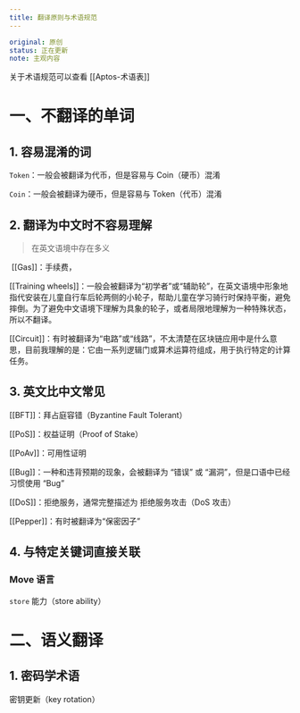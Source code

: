 ```yaml
---
title: 翻译原则与术语规范
---
```

```yaml
original: 原创
status: 正在更新
note: 主观内容
```

关于术语规范可以查看 [[Aptos-术语表]]

# 一、不翻译的单词

## 1. 容易混淆的词

`Token`：一般会被翻译为代币，但是容易与 Coin（硬币）混淆

`Coin`：一般会被翻译为硬币，但是容易与 Token（代币）混淆

## 2. 翻译为中文时不容易理解

> 在英文语境中存在多义

 [[Gas]]：手续费，

[[Training wheels]]：一般会被翻译为“初学者”或“辅助轮”，在英文语境中形象地指代安装在儿童自行车后轮两侧的小轮子，帮助儿童在学习骑行时保持平衡，避免摔倒。为了避免中文语境下理解为具象的轮子，或者局限地理解为一种特殊状态，所以不翻译。

[[Circuit]]：有时被翻译为“电路”或“线路”，不太清楚在区块链应用中是什么意思，目前我理解的是：它由一系列逻辑门或算术运算符组成，用于执行特定的计算任务。

## 3. 英文比中文常见

[[BFT]]：拜占庭容错（Byzantine Fault Tolerant）

[[PoS]]：权益证明（Proof of Stake）

[[PoAv]]：可用性证明

[[Bug]]：一种和违背预期的现象，会被翻译为 “错误” 或 “漏洞”，但是口语中已经习惯使用 “Bug”

[[DoS]]：拒绝服务，通常完整描述为 拒绝服务攻击（DoS 攻击）

[[Pepper]]：有时被翻译为“保密因子”


## 4. 与特定关键词直接关联

### Move 语言

`store` 能力（store ability）

# 二、语义翻译

## 1. 密码学术语

密钥更新（key rotation）

